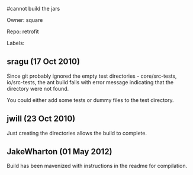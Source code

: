 #cannot build the jars

Owner: square

Repo: retrofit

Labels: 

## sragu (17 Oct 2010)

Since git probably ignored the empty test directories - core/src-tests, io/src-tests, the ant build fails with error message indicating that the directory were not found.

You could either add some tests or dummy files to the test directory.


## jwill (23 Oct 2010)

Just creating the directories allows the build to complete.


## JakeWharton (01 May 2012)

Build has been mavenized with instructions in the readme for compilation.


